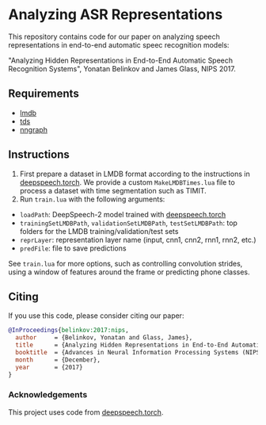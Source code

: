 # Analyzing ASR Representations

This repository contains code for our paper on analyzing speech representations in end-to-end automatic speec recognition models:

"Analyzing Hidden Representations in End-to-End Automatic Speech Recognition Systems", Yonatan Belinkov and James Glass, NIPS 2017. 

## Requirements

* [lmdb](https://github.com/eladhoffer/lmdb.torch)
* [tds](https://github.com/torch/tds)
* [nngraph](https://github.com/torch/nngraph)

## Instructions
1. First prepare a dataset in LMDB format according to the instructions in [deepspeech.torch](https://github.com/SeanNaren/deepspeech.torch/wiki/Data-Preparation-And-Running). We provide a custom `MakeLMDBTimes.lua` file to process a dataset with time segmentation such as TIMIT.
1. Run `train.lua` with the following arguments:

* `loadPath`: DeepSpeech-2 model trained with [deepspeech.torch](https://github.com/SeanNaren/deepspeech.torch)
* `trainingSetLMDBPath`, `validationSetLMDBPath`, `testSetLMDBPath`: top folders for the LMDB training/validation/test sets
* `reprLayer`: representation layer name (input, cnn1, cnn2, rnn1, rnn2, etc.)
* `predFile`: file to save predictions

See `train.lua` for more options, such as controlling convolution strides, using a window of features around the frame or predicting phone classes. 

## Citing
If you use this code, please consider citing our paper:

```bib
@InProceedings{belinkov:2017:nips,
  author     = {Belinkov, Yonatan and Glass, James},
  title      = {Analyzing Hidden Representations in End-to-End Automatic Speech Recognition Systems},
  booktitle  = {Advances in Neural Information Processing Systems (NIPS)},
  month      = {December},
  year       = {2017}
}
```

### Acknowledgements
This project uses code from [deepspeech.torch](https://github.com/SeanNaren/deepspeech.torch). 
